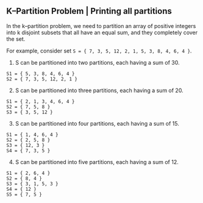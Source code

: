 ## K–Partition Problem | Printing all partitions

In the k–partition problem, we need to partition an array of positive integers into k disjoint subsets that all have an equal sum, and they completely cover the set.

For example, consider set `S = { 7, 3, 5, 12, 2, 1, 5, 3, 8, 4, 6, 4 }`.

 
1. S can be partitioned into two partitions, each having a sum of 30.

```
S1 = { 5, 3, 8, 4, 6, 4 }
S2 = { 7, 3, 5, 12, 2, 1 }
```

2. S can be partitioned into three partitions, each having a sum of 20.

```
S1 = { 2, 1, 3, 4, 6, 4 }
S2 = { 7, 5, 8 }
S3 = { 3, 5, 12 }
```
3. S can be partitioned into four partitions, each having a sum of 15.

```
S1 = { 1, 4, 6, 4 }
S2 = { 2, 5, 8 }
S3 = { 12, 3 }
S4 = { 7, 3, 5 }
```

4. S can be partitioned into five partitions, each having a sum of 12.

```
S1 = { 2, 6, 4 }
S2 = { 8, 4 }
S3 = { 3, 1, 5, 3 }
S4 = { 12 }
S5 = { 7, 5 }
```
